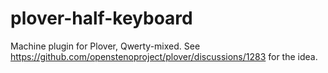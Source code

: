 # plover-half-keyboard
Machine plugin for Plover, Qwerty-mixed. See https://github.com/openstenoproject/plover/discussions/1283 for the idea.
